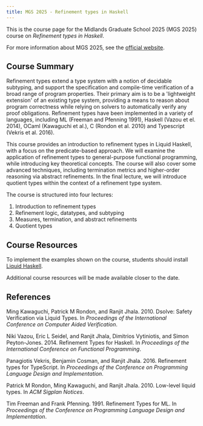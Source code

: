 ```yaml
---
title: MGS 2025 - Refinement types in Haskell
---
```


This is the course page for the Midlands Graduate School 2025 (MGS 2025) course on *Refinement types in Haskell*.

For more information about MGS 2025, see the [official website](https://www.andreipopescu.uk/MGS_Sheffield/MGS2025.html).

## Course Summary

Refinement types extend a type system with a notion of decidable subtyping, and support the specification and compile-time verification of a broad range of program properties. Their primary aim is to be a 'lightweight extension' of an existing type system, providing a means to reason about program correctness while relying on solvers to automatically verify any proof obligations. Refinement types have been implemented in a variety of languages, including ML (Freeman and Pfenning 1991), Haskell (Vazou et el. 2014), OCaml (Kawaguchi et al.), C (Rondon et al. 2010) and Typescript (Vekris et al. 2016).

This course provides an introduction to refinement types in Liquid Haskell, with a focus on the predicate-based approach. We will examine the application of refinement types to general-purpose functional programming, while introducing key theoretical concepts. The course will also cover some advanced techniques, including termination metrics and higher-order reasoning via abstract refinements. In the final lecture, we will introduce quotient types within the context of a refinement type system.

The course is structured into four lectures:

1. Introduction to refinement types
2. Refinement logic, datatypes, and subtyping
3. Measures, termination, and abstract refinements
4. Quotient types

## Course Resources

To implement the examples shown on the course, students should install [Liquid Haskell](https://ucsd-progsys.github.io/liquidhaskell/).

Additional course resources will be made available closer to the date.

## References
Ming Kawaguchi, Patrick M Rondon, and Ranjit Jhala. 2010. Dsolve: Safety Verification via Liquid Types. In *Proceedings of the International Conference on Computer Aided Verification*.

Niki Vazou, Eric L Seidel, and Ranjit Jhala, Dimitrios Vytiniotis, and Simon Peyton-Jones. 2014. Refinement Types for Haskell. In *Proceedings of the International Conference on Functional Programming*.

Panagiotis Vekris, Benjamin Cosman, and Ranjit Jhala. 2016. Refinement types for TypeScript. In *Proceedings of the Conference on Programming Language Design and Implementation*.

Patrick M Rondon, Ming Kawaguchi, and Ranjit Jhala. 2010. Low-level liquid types. In *ACM Sigplan Notices*.

Tim Freeman and Frank Pfenning. 1991. Refinement Types for ML. In *Proceedings of the Conference on Programming Language Design and Implementation*.
